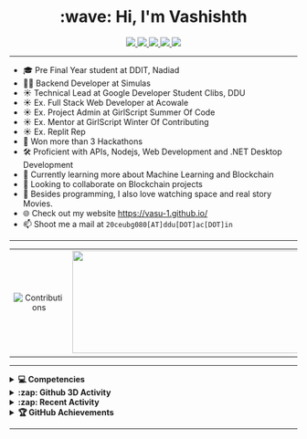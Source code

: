 <h1 align="center"> :wave: Hi, I'm Vashishth</h1>

<p align="center">
  <a href="https://vasu-1.github.io/">
    <img src="https://img.shields.io/badge/website-ff4d4d?style=for-the-badge&logo=About.me&logoColor=white">
  </a>
  <a href="https://www.linkedin.com/in/vashishth-patel-312a52204/">
    <img src="https://img.shields.io/badge/VashishthPatel-0077B5?style=for-the-badge&logo=linkedin&logoColor=white">
  <a/>
  <a href="https://twitter.com/VashishthPatel_">
    <img src="https://img.shields.io/badge/@VashishthPatel_-1DA1F2?style=for-the-badge&logo=twitter&logoColor=white">
  </a>
  <a href="https://www.youtube.com/channel/UCT_aAHVTwIPvW3mEUfHbB7g">
    <img src="https://img.shields.io/badge/Sky_Is_Your_Limit-%23FF0000.svg?style=for-the-badge&logo=YouTube&logoColor=white">
  </a>
  <a href="https://www.facebook.com/people/Vashishth-Patel/100071806075318/">
    <img src="https://img.shields.io/badge/Facebook-%231877F2.svg?style=for-the-badge&logo=Facebook&logoColor=white">
  </a>
</p>


---

- 🎓 Pre Final Year student at DDIT, Nadiad
- 👩‍💻 Backend Developer at Simulas
- ☀️ Technical Lead at Google Developer Student Clibs, DDU
- ☀️ Ex. Full Stack Web Developer at Acowale
- ☀️ Ex. Project Admin at GirlScript Summer Of Code
- ☀️ Ex. Mentor at GirlScript Winter Of Contributing
- ☀️ Ex. Replit Rep
- 🥇 Won more than 3 Hackathons
- 🛠  Proficient with APIs, Nodejs, Web Development and .NET Desktop Development
- 🌱 Currently learning more about Machine Learning and Blockchain
- 👯 Looking to collaborate on Blockchain projects
- 💬 Besides programming, I also love watching space and real story Movies.
- 🌐 Check out my website https://vasu-1.github.io/
- 📫 Shoot me a mail at `20ceubg080[AT]ddu[DOT]ac[DOT]in`

---

<table align="center">
  <tr>
    <td align="center">
      <img alt="Contributions" src="https://github-readme-stats.vercel.app/api?username=vasu-1&show_icons=true&theme=vision-friendly-light&hide_border=true" width="400px" height="180px" >
    </td>
    <td align="center">
        <img src ="https://github-readme-streak-stats.herokuapp.com?user=vasu-1&theme=vision-friendly-light&hide_border=true" width="400px" height="180px">
    </td>
  </tr>
</table>

---

<details>
  <summary> <b> 💻 Competencies </b></summary>

![C++](https://img.shields.io/badge/c++-%2300599C.svg?style=for-the-badge&logo=c%2B%2B&logoColor=white)
![C](https://img.shields.io/badge/c-%2300599C.svg?style=for-the-badge&logo=c&logoColor=white)
![Python](https://img.shields.io/badge/python-3670A0?style=for-the-badge&logo=python&labelColor=black&color=3776ab)
![PHP](https://img.shields.io/badge/php-%23777BB4.svg?style=for-the-badge&logo=php&logoColor=white)
![Java](https://img.shields.io/badge/java-%23ED8B00.svg?style=for-the-badge&logo=java&logoColor=white)
![HTML5](https://img.shields.io/badge/html5-%23E34F26.svg?style=for-the-badge&logo=html5&logoColor=white)
![JavaScript](https://img.shields.io/badge/javascript-%23323330.svg?style=for-the-badge&logo=javascript&logoColor=%23F7DF1E)
![CSS3](https://img.shields.io/badge/css3-%231572B6.svg?style=for-the-badge&logo=css3&logoColor=white)
![Django](https://img.shields.io/badge/django-%23092E20.svg?style=for-the-badge&logo=django&logoColor=white)
![React](https://img.shields.io/badge/react-%2320232a.svg?style=for-the-badge&logo=react&logoColor=%2361DAFB)
![Spring](https://img.shields.io/badge/spring-%236DB33F.svg?style=for-the-badge&logo=spring&logoColor=white)
![Bootstrap](https://img.shields.io/badge/bootstrap-%23563D7C.svg?style=for-the-badge&logo=bootstrap&logoColor=white)
![MySQL](https://img.shields.io/badge/mysql-%2300f.svg?style=for-the-badge&logo=mysql&logoColor=white)
![hibernate](https://img.shields.io/badge/hibernate%20-%231572B6.svg?&style=for-the-badge&logo=hibernate&logoColor=white)
![Postgres](https://img.shields.io/badge/postgres-%23316192.svg?style=for-the-badge&logo=postgresql&logoColor=white)
![CockroachLabs](https://img.shields.io/badge/Cockroach%20DB-6933FF?style=for-the-badge&logo=Cockroach%20Labs&logoColor=white)
![Git](https://img.shields.io/badge/git-%23F05033.svg?style=for-the-badge&logo=git&logoColor=white)
![Bitbucket](https://img.shields.io/badge/bitbucket-%230047B3.svg?style=for-the-badge&logo=bitbucket&logoColor=white)
![Linux](https://img.shields.io/badge/Linux-FCC624?style=for-the-badge&logo=linux&logoColor=black)
![Windows](https://img.shields.io/badge/Windows-0078D6?style=for-the-badge&logo=windows&logoColor=white)
![Jenkins](https://img.shields.io/badge/jenkins-%232C5263.svg?style=for-the-badge&logo=jenkins&logoColor=white)
![Nginx](https://img.shields.io/badge/nginx-%23009639.svg?style=for-the-badge&logo=nginx&logoColor=white)
![Apache](https://img.shields.io/badge/apache-%23D42029.svg?style=for-the-badge&logo=apache&logoColor=white)
![Heroku](https://img.shields.io/badge/heroku-%23430098.svg?style=for-the-badge&logo=heroku&logoColor=white)
![Netlify](https://img.shields.io/badge/netlify-%23000000.svg?style=for-the-badge&logo=netlify&logoColor=#00C7B7)
![Vercel](https://img.shields.io/badge/vercel-%23000000.svg?style=for-the-badge&logo=vercel&logoColor=white)
![Google Cloud](https://img.shields.io/badge/GoogleCloud-%234285F4.svg?style=for-the-badge&logo=google-cloud&logoColor=white)
![Visual Studio Code](https://img.shields.io/badge/Visual%20Studio%20Code-0078d7.svg?style=for-the-badge&logo=visual-studio-code&logoColor=white)
![Sublime Text](https://img.shields.io/badge/sublime_text-%23575757.svg?style=for-the-badge&logo=sublime-text&logoColor=important)
![Vim](https://img.shields.io/badge/VIM-%2311AB00.svg?style=for-the-badge&logo=vim&logoColor=white)
![Eclipse](https://img.shields.io/badge/Eclipse-FE7A16.svg?style=for-the-badge&logo=Eclipse&logoColor=white)

 </details>
  
<details>
<summary> <b> :zap: Github 3D Activity </b></summary>

![](./profile-3d-contrib/profile-season-animate.svg)
  
</details>

<details>
<summary> <b> :zap: Recent Activity </b></summary>
  
<!--START_SECTION:activity-->
1. 🗣 Commented on [#2](https://github.com/vasu-1/vasu-1/issues/2) in [vasu-1/vasu-1](https://github.com/vasu-1/vasu-1)
2. ❗️ Opened issue [#2](https://github.com/vasu-1/vasu-1/issues/2) in [vasu-1/vasu-1](https://github.com/vasu-1/vasu-1)
3. 🎉 Merged PR [#9](https://github.com/PRINCE-DHAMECHA/Gitty-Bot/pull/9) in [PRINCE-DHAMECHA/Gitty-Bot](https://github.com/PRINCE-DHAMECHA/Gitty-Bot)
4. 💪 Opened PR [#9](https://github.com/PRINCE-DHAMECHA/Gitty-Bot/pull/9) in [PRINCE-DHAMECHA/Gitty-Bot](https://github.com/PRINCE-DHAMECHA/Gitty-Bot)
5. 🎉 Merged PR [#8](https://github.com/PRINCE-DHAMECHA/Gitty-Bot/pull/8) in [PRINCE-DHAMECHA/Gitty-Bot](https://github.com/PRINCE-DHAMECHA/Gitty-Bot)
6. 💪 Opened PR [#8](https://github.com/PRINCE-DHAMECHA/Gitty-Bot/pull/8) in [PRINCE-DHAMECHA/Gitty-Bot](https://github.com/PRINCE-DHAMECHA/Gitty-Bot)
<!--END_SECTION:activity-->

</details>

<details>
<summary> <b> 🏆 GitHub Achievements </b></summary>
<img src="https://github-profile-trophy.vercel.app/?username=vasu-1&theme=vision-friendly-light">
</details>

<!-- <details>
<summary> <b> 🌐 Website Performance </b></summary>
<img src="https://metrics.lecoq.io/vasu-1?template=classic&base.header=0&base.activity=0&base.community=0&base.repositories=0&base.metadata=0&pagespeed=1&pagespeed.url=.user.website&pagespeed.detailed=false&pagespeed.screenshot=false&config.timezone=Asia%2FCalcutta">
</details> -->

---

<p align="center">
  <img src="https://komarev.com/ghpvc/?username=vasu-1&style=for-the-badge" alt="">
</p>

[website]: https://vasu-1.github.io/
[facebook]: https://www.facebook.com/people/Vashishth-Patel/100071806075318/
[youtube]: https://www.youtube.com/channel/UCT_aAHVTwIPvW3mEUfHbB7g
[instagram]: https://www.instagram.com/vashishthchaudhary/
[linkedin]: https://www.linkedin.com/in/vashishth-patel-312a52204/
[askubuntu]: https://askubuntu.com/users/1357742/vashishth-patel
[codechef]: https://www.codechef.com/users/vashishth48
[hackerrank]: https://www.hackerrank.com/vashishthchaudh1
[github]: https://www.github.com/vasu-1
[qwicklabs]: https://www.cloudskillsboost.google/public_profiles/bf321214-af50-491e-a010-8fed8cb3d177
[devfolio]: https://devfolio.co/@vashisht
[leetcode]: https://leetcode.com/vashishthchaudhary48/
